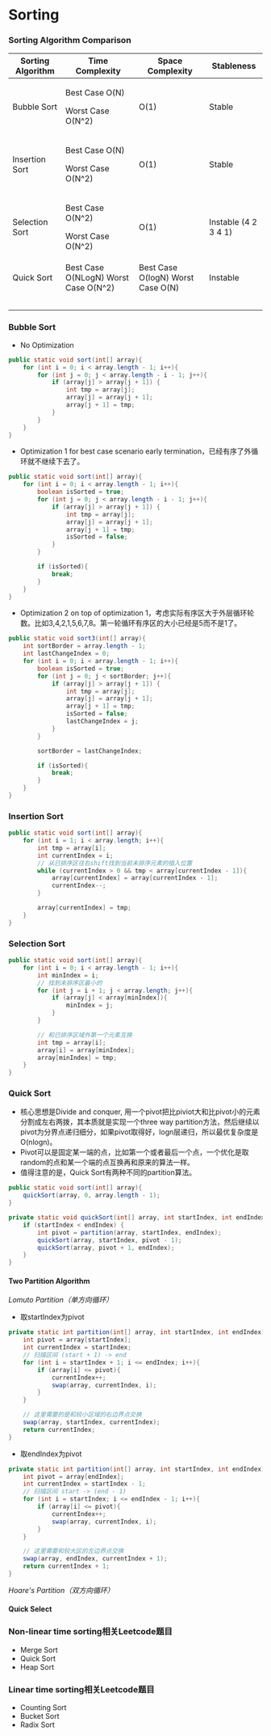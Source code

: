 # Sorting

### Sorting Algorithm Comparison

| Sorting Algorithm | Time Complexity                                 | Space Complexity                  | Stableness           |
| ----------------- | ----------------------------------------------- | --------------------------------- | -------------------- |
| Bubble Sort       | <p>Best Case O(N)</p><p>Worst Case O(N^2)</p>   | O(1)                              | Stable               |
| Insertion Sort    | <p>Best Case O(N)</p><p>Worst Case O(N^2)</p>   | O(1)                              | Stable               |
| Selection Sort    | <p>Best Case O(N^2)</p><p>Worst Case O(N^2)</p> | O(1)                              | Instable (4 2 3 4 1) |
| Quick Sort        | Best Case O(NLogN) Worst Case O(N^2)            | Best Case O(logN) Worst Case O(N) | Instable             |
|                   |                                                 |                                   |                      |
|                   |                                                 |                                   |                      |
|                   |                                                 |                                   |                      |
|                   |                                                 |                                   |                      |
|                   |                                                 |                                   |                      |

### Bubble Sort

* No Optimization

```java
public static void sort(int[] array){
    for (int i = 0; i < array.length - 1; i++){
        for (int j = 0; j < array.length - i - 1; j++){
            if (array[j] > array[j + 1]) {
                int tmp = array[j];
                array[j] = array[j + 1];
                array[j + 1] = tmp;
            }
        }
    }
}
```

* Optimization 1 for best case scenario early termination，已经有序了外循环就不继续下去了。

```java
public static void sort(int[] array){
    for (int i = 0; i < array.length - 1; i++){
        boolean isSorted = true;
        for (int j = 0; j < array.length - i - 1; j++){
            if (array[j] > array[j + 1]) {
                int tmp = array[j];
                array[j] = array[j + 1];
                array[j + 1] = tmp;
                isSorted = false;
            }
        }

        if (isSorted){
            break;
        }
    }
}
```

* Optimization 2 on top of optimization 1，考虑实际有序区大于外层循环轮数。比如3,4,2,1,5,6,7,8。第一轮循环有序区的大小已经是5而不是1了。

```java
public static void sort3(int[] array){
    int sortBorder = array.length - 1;
    int lastChangeIndex = 0;
    for (int i = 0; i < array.length - 1; i++){
        boolean isSorted = true;
        for (int j = 0; j < sortBorder; j++){
            if (array[j] > array[j + 1]) {
                int tmp = array[j];
                array[j] = array[j + 1];
                array[j + 1] = tmp;
                isSorted = false;
                lastChangeIndex = j;
            }
        }

        sortBorder = lastChangeIndex;

        if (isSorted){
            break;
        }
    }
}
```

### Insertion Sort

```java
public static void sort(int[] array){
    for (int i = 1; i < array.length; i++){
        int tmp = array[i];
        int currentIndex = i;
        // 从已排序区往右shift找到当前未排序元素的插入位置
        while (currentIndex > 0 && tmp < array[currentIndex - 1]){
            array[currentIndex] = array[currentIndex - 1];
            currentIndex--;
        }

        array[currentIndex] = tmp;
    }
}
```

### Selection Sort

```java
public static void sort(int[] array){
    for (int i = 0; i < array.length - 1; i++){
        int minIndex = i;
        // 找到未排序区最小的
        for (int j = i + 1; j < array.length; j++){
            if (array[j] < array[minIndex]){
                minIndex = j;
            }
        }

        // 和已排序区域外第一个元素互换
        int tmp = array[i];
        array[i] = array[minIndex];
        array[minIndex] = tmp;
    }
}
```

### Quick Sort

* 核心思想是Divide and conquer, 用一个pivot把比piviot大和比pivot小的元素分割成左右两拨，其本质就是实现一个three way partition方法，然后继续以pivot为分界点递归细分，如果pivot取得好，logn层递归，所以最优复杂度是O(nlogn)。
* Pivot可以是固定某一端的点，比如第一个或者最后一个点，一个优化是取random的点和某一个端的点互换再和原来的算法一样。
* 值得注意的是，Quick Sort有两种不同的partition算法。

```java
public static void sort(int[] array){
    quickSort(array, 0, array.length - 1);
}

private static void quickSort(int[] array, int startIndex, int endIndex){
    if (startIndex < endIndex) {
        int pivot = partition(array, startIndex, endIndex);
        quickSort(array, startIndex, pivot - 1);
        quickSort(array, pivot + 1, endIndex);
    }
}
```

#### Two Partition Algorithm

_Lomuto Partition（单方向循环）_

* 取startIndex为pivot

```java
private static int partition(int[] array, int startIndex, int endIndex){
    int pivot = array[startIndex];
    int currentIndex = startIndex;
    // 扫描区间 (start + 1) -> end
    for (int i = startIndex + 1; i <= endIndex; i++){
        if (array[i] <= pivot){
            currentIndex++;
            swap(array, currentIndex, i);
        }
    }

    // 这里需要的是和较小区域的右边界点交换
    swap(array, startIndex, currentIndex);
    return currentIndex;
}
```

* 取endIndex为pivot

```java
private static int partition(int[] array, int startIndex, int endIndex){
    int pivot = array[endIndex];
    int currentIndex = startIndex - 1;
    // 扫描区间 start -> (end - 1)
    for (int i = startIndex; i <= endIndex - 1; i++){
        if (array[i] <= pivot){
            currentIndex++;
            swap(array, currentIndex, i);
        }
    }

    // 这里需要和较大区的左边界点交换
    swap(array, endIndex, currentIndex + 1);
    return currentIndex + 1;
}
```

_Hoare's Partition（双方向循环）_



#### Quick Select

### Non-linear time sorting相关Leetcode题目

* Merge Sort
* Quick Sort
* Heap Sort

### Linear time sorting相关Leetcode题目

* Counting Sort
* Bucket Sort
* Radix Sort

###






